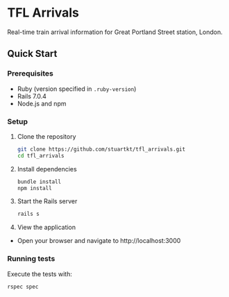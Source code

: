 # TFL Arrivals

Real-time train arrival information for Great Portland Street station, London.

## Quick Start

### Prerequisites

- Ruby (version specified in `.ruby-version`)
- Rails 7.0.4
- Node.js and npm

### Setup

1. Clone the repository
   ```sh
   git clone https://github.com/stuartkt/tfl_arrivals.git
   cd tfl_arrivals
2. Install dependencies
    ```sh
   bundle install
   npm install
3. Start the Rails server
    ```sh
   rails s
4. View the application
 - Open your browser and navigate to http://localhost:3000
### Running tests
Execute the tests with:
```sh
rspec spec
